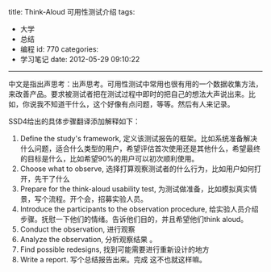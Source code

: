 title: Think-Aloud 可用性测试介绍
tags:
  - 大学
  - 总结
  - 编程
id: 770
categories:
  - 学习笔记
date: 2012-05-29 09:10:22
---

中文是指出声思考：出声思考。可用性测试中常用也很有用的一个数据收集方法，来改善产品。要求被测试者把在测试过程中即时的把自己的想法大声说出来。比如，你说我不知道干什么，这个好像有点问题，等等。然后有人来记录。

SSD4给出的具体步骤翻译添加解释如下：

1.  Define the study's framework,
定义该测试报告的框架。比如系统准备解决什么问题，适合什么类型的用户，希望评估首次使用还是其他什么，希望最终的目标是什么，比如希望90%的用户可以初次顺利使用。
2.  Choose what to observe,
选择打算观察测试者的什么行为，比如用户如何打开，先干了什么
3.  Prepare for the think-aloud usability test,
为测试做准备，比如模拟真实情景，写个流程。开个会，招募实验人员。
4.  Introduce the participants to the observation procedure,
给实验人员介绍步骤。抚慰一下他们的情绪。告诉他们目的，并且希望他们think aloud。
5.  Conduct the observation,
进行观察
6.  Analyze the observation,
分析观察结果 。
7.  Find possible redesigns,
找到可能需要进行重新设计的地方
8.  Write a report.
写个总结报告出来。完成
这不也就这样嘛。